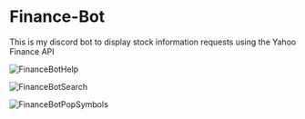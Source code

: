# Finance-Bot
This is my discord bot to display stock 
information requests using the Yahoo Finance API

![FinanceBotHelp](https://user-images.githubusercontent.com/82846057/126687939-635e1b1b-b5d9-4b9e-a75b-487524f85e4a.PNG)



![FinanceBotSearch](https://user-images.githubusercontent.com/82846057/126687983-d19fd743-1bfb-40b5-866d-c3dcbb1833c6.PNG)



![FinanceBotPopSymbols](https://user-images.githubusercontent.com/82846057/126687994-13334f91-9f0f-49d5-b2c2-6d987b25fabe.PNG)
